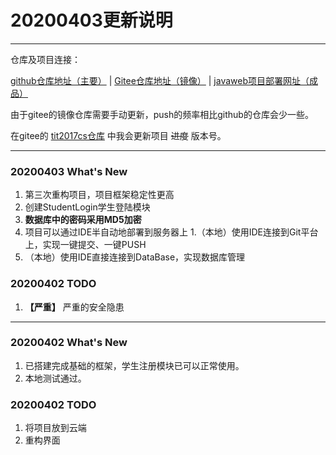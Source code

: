# 20200403更新说明

------- 
仓库及项目连接：

[github仓库地址（主要）](https://github.com/HatsuneMona/JavaWeb_Study)  |  [Gitee仓库地址（镜像）](https://gitee.com/HatsuneMona/JavaWeb_Study)  |  [javaweb项目部署网址（成品）](https://javaweb.moeneko.top)

由于gitee的镜像仓库需要手动更新，push的频率相比github的仓库会少一些。

在gitee的 [tit2017cs仓库](https://gitee.com/ychs168/tit2017cs) 中我会更新项目 ~~进度~~ 版本号。


-------

### 20200403 What's New

1. 第三次重构项目，项目框架稳定性更高
1. 创建StudentLogin学生登陆模块
1. **数据库中的密码采用MD5加密**
1. 项目可以通过IDE半自动地部署到服务器上
1.（本地）使用IDE连接到Git平台上，实现一键提交、一键PUSH
1. （本地）使用IDE直接连接到DataBase，实现数据库管理

### 20200402 TODO
1. **【严重】** 严重的安全隐患

-------

### 20200402 What's New

1. 已搭建完成基础的框架，学生注册模块已可以正常使用。
1. 本地测试通过。

### 20200402 TODO

1. 将项目放到云端
1. 重构界面